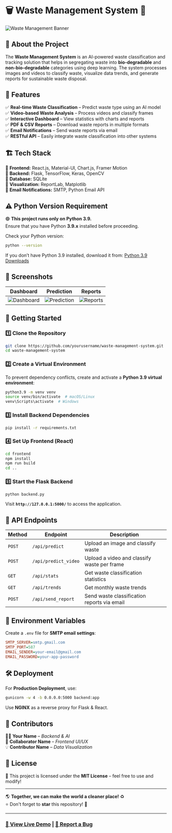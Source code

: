 
# 🗑️ Waste Management System 🚀  

![Waste Management Banner](https://source.unsplash.com/featured/?recycling,environment)  

## 🌱 About the Project  
The **Waste Management System** is an AI-powered waste classification and tracking solution that helps in segregating waste into **bio-degradable** and **non-bio-degradable** categories using deep learning. The system processes images and videos to classify waste, visualize data trends, and generate reports for sustainable waste disposal.  

## 🎯 Features  
✅ **Real-time Waste Classification** – Predict waste type using an AI model  
✅ **Video-based Waste Analysis** – Process videos and classify frames  
✅ **Interactive Dashboard** – View statistics with charts and reports  
✅ **PDF & CSV Reports** – Download waste reports in multiple formats  
✅ **Email Notifications** – Send waste reports via email  
✅ **RESTful API** – Easily integrate waste classification into other systems  

## 🏗️ Tech Stack  
🔹 **Frontend:** React.js, Material-UI, Chart.js, Framer Motion  
🔹 **Backend:** Flask, TensorFlow, Keras, OpenCV  
🔹 **Database:** SQLite  
🔹 **Visualization:** ReportLab, Matplotlib  
🔹 **Email Notifications:** SMTP, Python Email API  

## ⚠️ Python Version Requirement  
🟢 **This project runs only on Python 3.9.**  
Ensure that you have Python **3.9.x** installed before proceeding.  

Check your Python version:
```sh
python --version
```
If you don’t have Python 3.9 installed, download it from: [Python 3.9 Downloads](https://www.python.org/downloads/release/python-390/)

## 📸 Screenshots  
| Dashboard | Prediction | Reports |
|-----------|------------|----------|
| ![Dashboard](https://source.unsplash.com/featured/?dashboard,analytics) | ![Prediction](https://source.unsplash.com/featured/?ai,classification) | ![Reports](https://source.unsplash.com/featured/?reports,documents) |

## 🚀 Getting Started  

### **1️⃣ Clone the Repository**  
```sh
git clone https://github.com/yourusername/waste-management-system.git
cd waste-management-system
```

### **2️⃣ Create a Virtual Environment**  
To prevent dependency conflicts, create and activate a **Python 3.9 virtual environment**:  
```sh
python3.9 -m venv venv
source venv/bin/activate  # macOS/Linux
venv\Scripts\activate  # Windows
```

### **3️⃣ Install Backend Dependencies**  
```sh
pip install -r requirements.txt
```

### **4️⃣ Set Up Frontend (React)**  
```sh
cd frontend
npm install
npm run build
cd ..
```

### **5️⃣ Start the Flask Backend**  
```sh
python backend.py
```
Visit **`http://127.0.0.1:5000/`** to access the application.

## 📡 API Endpoints  
| Method | Endpoint | Description |
|--------|----------|-------------|
| `POST` | `/api/predict` | Upload an image and classify waste |
| `POST` | `/api/predict_video` | Upload a video and classify waste per frame |
| `GET` | `/api/stats` | Get waste classification statistics |
| `GET` | `/api/trends` | Get monthly waste trends |
| `POST` | `/api/send_report` | Send waste classification reports via email |

## 🔐 Environment Variables  
Create a `.env` file for **SMTP email settings**:  
```ini
SMTP_SERVER=smtp.gmail.com
SMTP_PORT=587
EMAIL_SENDER=your-email@gmail.com
EMAIL_PASSWORD=your-app-password
```

## 🛠️ Deployment  
For **Production Deployment**, use:  
```sh
gunicorn -w 4 -b 0.0.0.0:5000 backend:app
```
Use **NGINX** as a reverse proxy for Flask & React.  

## 👥 Contributors  
👨‍💻 **Your Name** – _Backend & AI_  
🎨 **Collaborator Name** – _Frontend UI/UX_  
💡 **Contributor Name** – _Data Visualization_  

## 📜 License  
📝 This project is licensed under the **MIT License** – feel free to use and modify!  

---

🌎 **Together, we can make the world a cleaner place!** ♻️  
⭐ Don't forget to **star** this repository! 🚀  

---

### **[📍 View Live Demo](https://your-demo-link.com) | [🐞 Report a Bug](https://github.com/yourusername/waste-management-system/issues)**  


